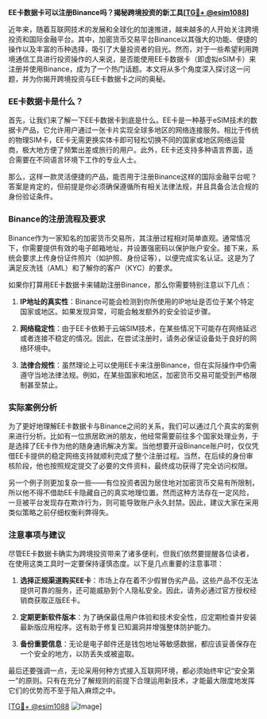 **EE卡数据卡可以注册Binance吗？揭秘跨境投资的新工具[[TG💪+ @esim1088](https://t.me/s/esim1088)]**

近年来，随着互联网技术的发展和全球化的加速推进，越来越多的人开始关注跨境投资和国际金融平台。其中，加密货币交易平台Binance以其强大的功能、便捷的操作以及丰富的币种选择，吸引了大量投资者的目光。然而，对于一些希望利用跨境通信工具进行投资操作的人来说，是否能使用EE卡数据卡（即虚拟eSIM卡）来注册并使用Binance，成为了一个热门话题。本文将从多个角度深入探讨这一问题，并为你揭开跨境投资与EE卡数据卡之间的奥秘。

### EE卡数据卡是什么？

首先，让我们来了解一下EE卡数据卡到底是什么。EE卡是一种基于eSIM技术的数据卡产品，它允许用户通过一张卡片实现全球多地区的网络连接服务。相比于传统的物理SIM卡，EE卡无需更换实体卡即可轻松切换不同的国家或地区网络运营商，极大地方便了频繁出差或旅行的用户。此外，EE卡还支持多种语言界面，适合需要在不同语言环境下工作的专业人士。

那么，这样一款灵活便捷的产品，能否用于注册Binance这样的国际金融平台呢？答案是肯定的，但前提是你必须确保遵循所有相关法律法规，并且具备合法合规的身份验证条件。

### Binance的注册流程及要求

Binance作为一家知名的加密货币交易所，其注册过程相对简单直观。通常情况下，你需要提供有效的电子邮箱地址，并设置强密码以保护账户安全。接下来，系统会要求上传身份证件照片（如护照、身份证等），以便完成实名认证。这是为了满足反洗钱（AML）和了解你的客户（KYC）的要求。

如果你打算用EE卡数据卡来辅助注册Binance，那么你需要特别注意以下几点：

1. **IP地址的真实性**：Binance可能会检测到你所使用的IP地址是否位于某个特定国家或地区。如果发现异常，可能会触发额外的安全验证步骤。
   
2. **网络稳定性**：由于EE卡依赖于云端SIM技术，在某些情况下可能存在网络延迟或者连接不稳定的情况。因此，在尝试注册时，请务必保证设备处于良好的网络环境中。

3. **法律合规性**：虽然理论上可以使用EE卡来注册Binance，但在实际操作中仍需遵守当地法律法规。例如，在某些国家和地区，加密货币交易可能受到严格限制甚至禁止。

### 实际案例分析

为了更好地理解EE卡数据卡与Binance之间的关系，我们可以通过几个真实的案例来进行分析。比如有一位旅居欧洲的朋友，他经常需要前往多个国家处理业务，于是选择了EE卡作为他的随身通讯解决方案。当他想要开设Binance账户时，仅仅凭借EE卡提供的稳定网络支持就顺利完成了整个注册过程。当然，在后续的身份审核阶段，他也按照规定提交了必要的文件资料，最终成功获得了完全访问权限。

另一个例子则更加复杂一些——有位投资者因为居住地对加密货币交易有所限制，所以他不得不借助EE卡隐藏自己的真实地理位置。然而这种方法存在一定风险，一旦被平台发现存在欺诈行为，则可能导致账户永久封禁。因此，建议大家在采用类似策略之前仔细权衡利弊得失。

### 注意事项与建议

尽管EE卡数据卡确实为跨境投资带来了诸多便利，但我们依然要提醒各位读者，在使用这类工具时一定要保持谨慎态度。以下是几点重要的注意事项：

1. **选择正规渠道购买EE卡**：市场上存在着不少假冒伪劣产品，这些产品不仅无法提供可靠的服务，还可能威胁到个人隐私安全。因此，请务必通过官方授权经销商获取正版EE卡。

2. **定期更新软件版本**：为了确保最佳用户体验和技术安全性，应定期检查并安装最新版应用程序。这有助于修复已知漏洞并增强整体防护能力。

3. **备份重要信息**：无论是电子邮件还是钱包地址等敏感数据，都应该妥善保存在一个安全的地方，以防丢失或被盗取。

最后还要强调一点，无论采用何种方式接入互联网环境，都必须始终牢记“安全第一”的原则。只有在充分了解规则的前提下合理运用新技术，才能最大限度地发挥它们的优势而不至于陷入麻烦之中。

[[TG💪+ @esim1088](https://t.me/s/esim1088) ![Image](https://i.postimg.cc/4NQfJmqS/Snipaste-2025-05-13-00-14-12.png)]